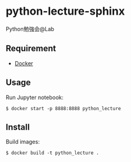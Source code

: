# python-lecture-sphinx

Python勉強会@Lab

## Requirement

- [Docker](https://www.docker.com/)

## Usage

Run Jupyter notebook:

```console
$ docker start -p 8888:8888 python_lecture
```

## Install

Build images:

```console
$ docker build -t python_lecture .
```
